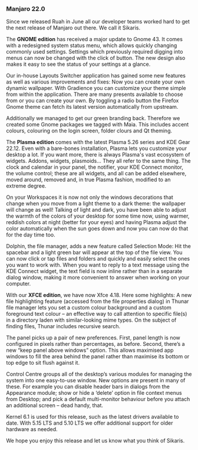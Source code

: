 ### Manjaro 22.0

Since we released Ruah in June all our developer teams worked hard to get the next release of Manjaro out there. We call it Sikaris.

The **GNOME edition** has received a major update to Gnome 43. It comes with a redesigned system status menu, which allows quickly changing commonly used settings. Settings which previously required digging into menus can now be changed with the click of button. The new design also makes it easy to see the status of your settings at a glance.

Our in-house Layouts Switcher application has gained some new features as well as various improvements and fixes: Now you can create your own dynamic wallpaper. With Gradience you can customize your theme simple from within the application. There are many presents available to choose from or you can create your own. By toggling a radio button the Firefox Gnome theme can fetch its latest version automatically from upstream.

Additionally we managed to get our green branding back. Therefore we created some Gnome packages we tagged with Maia. This includes accent colours, colouring on the login screen, folder clours and Qt theming.

The **Plasma edition** comes with the latest Plasma 5.26 series and KDE Gear 22.12. Even with a bare-bones installation, Plasma lets you customize your desktop a lot. If you want more, there is always Plasma's vast ecosystem of widgets. Addons, widgets, plasmoids... They all refer to the same thing. The clock and calendar in your panel, the notifier, your KDE Connect monitor, the volume control; these are all widgets, and all can be added elsewhere, moved around, removed and, in true Plasma fashion, modified to an extreme degree.

On your Workspaces it is now not only the windows decorations that change when you move from a light theme to a dark theme: the wallpaper will change as well! Talking of light and dark, you have been able to adjust the warmth of the colors of your desktop for some time now, using warmer, reddish colors at night (better for your eyes) and having Plasma adjust the color automatically when the sun goes down and now you can now do that for the day time too.

Dolphin, the file manager, adds a new feature called Selection Mode: Hit the spacebar and a light green bar will appear at the top of the file view. You can now click or tap files and folders and quickly and easily select the ones you want to work with. When you want to reply to a text message using the KDE Connect widget, the text field is now inline rather than in a separate dialog window, making it more convenient to answer when working on your computer.

With our **XFCE edition**, we have now Xfce 4.18. Here some highlights: A new file highlighting feature (accessed from the file properties dialog) in Thunar file manager lets you set a custom colour background and a custom foreground text colour – an effective way to call attention to specific file(s) in a directory laden with similar-looking mime types. On the subject of finding files, Thunar includes recursive search.

The panel picks up a pair of new preferences. First, panel length is now configured in pixels rather than percentages, as before. Second, there’s a new “keep panel above windows” option. This allows maximised app windows to fill the area behind the panel rather than maximise its bottom or top edge to sit flush against it.

Control Centre groups all of the desktop’s various modules for managing the system into one easy-to-use window. New options are present in many of these. For example you can disable header bars in dialogs from the Appearance module; show or hide a ‘delete’ option in file context menus from Desktop; and pick a default multi-monitor behaviour before you attach an additional screen – dead handy, that. 

Kernel 6.1 is used for this release, such as the latest drivers available to date. With 5.15 LTS and 5.10 LTS we offer additional support for older hardware as needed.

We hope you enjoy this release and let us know what you think of Sikaris.
